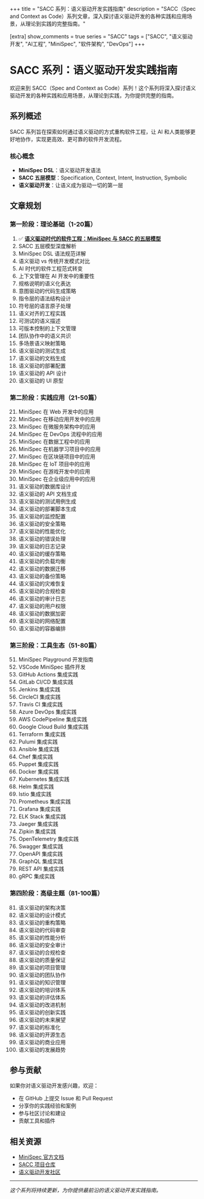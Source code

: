 +++
title = "SACC 系列：语义驱动开发实践指南"
description = "SACC（Spec and Context as Code）系列文章，深入探讨语义驱动开发的各种实践和应用场景，从理论到实践的完整指南。"

[extra]
show_comments = true
series = "SACC"
tags = ["SACC", "语义驱动开发", "AI工程", "MiniSpec", "软件架构", "DevOps"]
+++

# SACC 系列：语义驱动开发实践指南

欢迎来到 SACC（Spec and Context as Code）系列！这个系列将深入探讨语义驱动开发的各种实践和应用场景，从理论到实践，为你提供完整的指南。

## 系列概述

SACC 系列旨在探索如何通过语义驱动的方式重构软件工程，让 AI 和人类能够更好地协作，实现更高效、更可靠的软件开发流程。

### 核心概念

- **MiniSpec DSL**：语义驱动开发语法
- **SACC 五层模型**：Specification, Context, Intent, Instruction, Symbolic
- **语义驱动开发**：让语义成为驱动一切的第一层

## 文章规划

### 第一阶段：理论基础（1-20篇）
1. ✅ **[语义驱动时代的软件工程：MiniSpec 与 SACC 的五层模型](/blog/001-semantic-driven-engineering/)**
2. SACC 五层模型深度解析
3. MiniSpec DSL 语法规范详解
4. 语义驱动 vs 传统开发模式对比
5. AI 时代的软件工程范式转变
6. 上下文管理在 AI 开发中的重要性
7. 规格说明的语义化表达
8. 意图驱动的代码生成策略
9. 指令层的语法结构设计
10. 符号层的语言原子处理
11. 语义对齐的工程实践
12. 可测试的语义描述
13. 可版本控制的上下文管理
14. 团队协作中的语义共识
15. 多场景语义映射策略
16. 语义驱动的测试生成
17. 语义驱动的文档生成
18. 语义驱动的部署配置
19. 语义驱动的 API 设计
20. 语义驱动的 UI 原型

### 第二阶段：实践应用（21-50篇）
21. MiniSpec 在 Web 开发中的应用
22. MiniSpec 在移动应用开发中的应用
23. MiniSpec 在微服务架构中的应用
24. MiniSpec 在 DevOps 流程中的应用
25. MiniSpec 在数据工程中的应用
26. MiniSpec 在机器学习项目中的应用
27. MiniSpec 在区块链项目中的应用
28. MiniSpec 在 IoT 项目中的应用
29. MiniSpec 在游戏开发中的应用
30. MiniSpec 在企业级应用中的应用
31. 语义驱动的数据库设计
32. 语义驱动的 API 文档生成
33. 语义驱动的测试用例生成
34. 语义驱动的部署脚本生成
35. 语义驱动的监控配置
36. 语义驱动的安全策略
37. 语义驱动的性能优化
38. 语义驱动的错误处理
39. 语义驱动的日志记录
40. 语义驱动的缓存策略
41. 语义驱动的负载均衡
42. 语义驱动的数据迁移
43. 语义驱动的备份策略
44. 语义驱动的灾难恢复
45. 语义驱动的合规检查
46. 语义驱动的审计日志
47. 语义驱动的用户权限
48. 语义驱动的数据加密
49. 语义驱动的网络配置
50. 语义驱动的容器编排

### 第三阶段：工具生态（51-80篇）
51. MiniSpec Playground 开发指南
52. VSCode MiniSpec 插件开发
53. GitHub Actions 集成实践
54. GitLab CI/CD 集成实践
55. Jenkins 集成实践
56. CircleCI 集成实践
57. Travis CI 集成实践
58. Azure DevOps 集成实践
59. AWS CodePipeline 集成实践
60. Google Cloud Build 集成实践
61. Terraform 集成实践
62. Pulumi 集成实践
63. Ansible 集成实践
64. Chef 集成实践
65. Puppet 集成实践
66. Docker 集成实践
67. Kubernetes 集成实践
68. Helm 集成实践
69. Istio 集成实践
70. Prometheus 集成实践
71. Grafana 集成实践
72. ELK Stack 集成实践
73. Jaeger 集成实践
74. Zipkin 集成实践
75. OpenTelemetry 集成实践
76. Swagger 集成实践
77. OpenAPI 集成实践
78. GraphQL 集成实践
79. REST API 集成实践
80. gRPC 集成实践

### 第四阶段：高级主题（81-100篇）
81. 语义驱动的架构决策
82. 语义驱动的设计模式
83. 语义驱动的重构策略
84. 语义驱动的代码审查
85. 语义驱动的性能分析
86. 语义驱动的安全审计
87. 语义驱动的合规检查
88. 语义驱动的质量保证
89. 语义驱动的项目管理
90. 语义驱动的团队协作
91. 语义驱动的知识管理
92. 语义驱动的培训体系
93. 语义驱动的评估体系
94. 语义驱动的改进机制
95. 语义驱动的创新实践
96. 语义驱动的未来展望
97. 语义驱动的标准化
98. 语义驱动的开源生态
99. 语义驱动的商业应用
100. 语义驱动的发展趋势

## 参与贡献

如果你对语义驱动开发感兴趣，欢迎：

- 在 GitHub 上提交 Issue 和 Pull Request
- 分享你的实践经验和案例
- 参与社区讨论和建设
- 贡献工具和插件

## 相关资源

- [MiniSpec 官方文档](https://minispec.dev)
- [SACC 项目仓库](https://github.com/sacc-project)
- [语义驱动开发社区](https://community.semantic-driven.dev)

---

*这个系列将持续更新，为你提供最前沿的语义驱动开发实践指南。* 